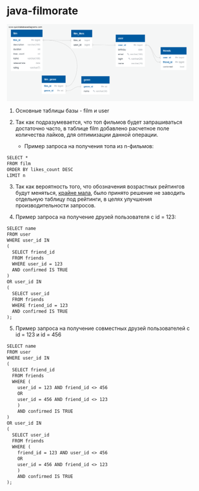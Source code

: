 # java-filmorate
![database diagram](https://github.com/a-grebnev-91-tech/java-filmorate/blob/main/filmorate_sprint_10.png)

1. Основные таблицы базы - film и user

2. Так как подразумевается, что топ фильмов будет запрашиваться достаточно часто, в таблице film добавлено расчетное поле количества лайков, для оптимизации данной операции.
   - Пример запроса на получения топа из n-фильмов:
```
SELECT *
FROM film
ORDER BY likes_count DESC
LIMIT n
```
3. Так как вероятность того, что обозначения возрастных рейтингов будут меняться, [крайне мала](https://i.ytimg.com/vi/Dtjsm4TS0co/hqdefault.jpg),
было принято решение не заводить отдельную таблицу под рейтинги, в целях улучшения производительности запросов.

4. Пример запроса на получение друзей пользователя с id = 123:
```
SELECT name
FROM user
WHERE user_id IN 
(
  SELECT friend_id
  FROM friends
  WHERE user_id = 123
  AND confirmed IS TRUE
) 
OR user_id IN 
(
  SELECT user_id
  FROM friends
  WHERE friend_id = 123
  AND confirmed IS TRUE
);
```   
5. Пример запроса на получение совместных друзей пользователей с id = 123 и id = 456
```
SELECT name
FROM user
WHERE user_id IN 
(
  SELECT friend_id
  FROM friends
  WHERE (
    user_id = 123 AND friend_id <> 456
    OR 
    user_id = 456 AND friend_id <> 123
    )
    AND confirmed IS TRUE
) 
OR user_id IN 
(
  SELECT user_id
  FROM friends
  WHERE (
    friend_id = 123 AND user_id <> 456
    OR 
    user_id = 456 AND friend_id <> 123
    )
    AND confirmed IS TRUE
);
```   